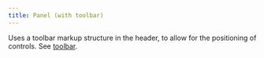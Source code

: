 ```yaml
---
title: Panel (with toolbar)
---
```


Uses a toolbar markup structure in the header, to allow for the positioning of controls. See <a href="/development/docs/toolbars.html">toolbar</a>.
